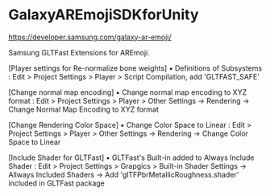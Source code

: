 # GalaxyAREmojiSDKforUnity
https://developer.samsung.com/galaxy-ar-emoji/



Samsung GLTFast Extensions for AREmoji.

[Player settings for Re-normalize bone weights]
▪ Definitions of Subsystems : Edit > Project Settings > Player > Script Compilation, add 'GLTFAST_SAFE'

[Change normal map encoding]
▪ Change normal map encoding to XYZ format : Edit > Project Settings > Player > Other Settings -> Rendering -> Change Normal Map Encoding to XYZ format

[Change Rendering Color Space]
▪ Change Color Space to Linear : Edit > Project Settings > Player > Other Settings -> Rendering -> Change Color Space to Linear

[Include Shader for GLTFast]
▪ GLTFast's Built-in added to Always Include Shader : Edit > Project Settings > Grapgics > Built-in Shader Settings -> Allways Included Shaders -> Add 'glTFPbrMetallicRoughness.shader' included in GLTFast package
